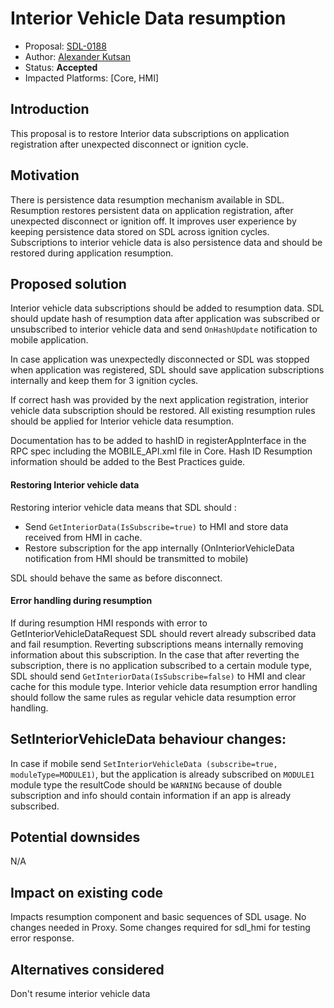 # Interior Vehicle Data resumption

* Proposal: [SDL-0188](0188-get-interior-data-resumption.md)
* Author: [Alexander Kutsan](https://github.com/LuxoftAKutsan)
* Status: **Accepted**
* Impacted Platforms: [Core, HMI]

## Introduction

This proposal is to restore Interior data subscriptions on application registration after unexpected disconnect or ignition cycle.

## Motivation

There is persistence data resumption mechanism available in SDL. 
Resumption restores persistent data on application registration, after unexpected disconnect or ignition off. 
It improves user experience by keeping persistence data stored on SDL across ignition cycles.  
Subscriptions to interior vehicle data is also persistence data and should be restored during application resumption.

## Proposed solution

Interior vehicle data subscriptions should be added to resumption data. 
SDL should update hash of resumption data after application was subscribed or unsubscribed to interior vehicle data and send `OnHashUpdate` notification to mobile application.

In case application was unexpectedly disconnected or SDL was stopped when application was registered,
SDL should save application subscriptions internally and keep them for 3 ignition cycles.

If correct hash was provided by the next application registration, interior vehicle data subscription should be restored.
All existing resumption rules should be applied for Interior vehicle data resumption.

Documentation has to be added to hashID in registerAppInterface in the RPC spec including the MOBILE_API.xml file in Core.
Hash ID Resumption information should be added to the Best Practices guide.


#### Restoring Interior vehicle data

Restoring interior vehicle data means that SDL should :
 - Send `GetInteriorData(IsSubscribe=true)` to HMI and store data received from HMI in cache.
 - Restore subscription for the app internally (OnInteriorVehicleData notification from HMI should be transmitted to mobile)

SDL should behave the same as before disconnect.

#### Error handling during resumption

If during resumption HMI responds with error to GetInteriorVehicleDataRequest SDL should revert already subscribed data and fail resumption. 
Reverting subscriptions means internally removing information about this subscription.
In the case that after reverting the subscription, there is no application subscribed to a certain module type, SDL should send `GetInteriorData(IsSubscribe=false)` to HMI and clear cache for this module type.
Interior vehicle data resumption error handling should follow the same rules as regular vehicle data resumption error handling. 

## SetInteriorVehicleData behaviour changes: 
In case if mobile send `SetInteriorVehicleData (subscribe=true, moduleType=MODULE1)`, but the application is already subscribed on `MODULE1` module type the resultCode should be `WARNING` because of double subscription and info should contain information if an app is already subscribed.

## Potential downsides

N/A

## Impact on existing code

Impacts resumption component and basic sequences of SDL usage.
No changes needed in Proxy.
Some changes required for sdl_hmi for testing error response. 

## Alternatives considered

Don't resume interior vehicle data

